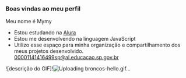 ### Boas vindas ao meu perfil

Meu nome é Mymy

- Estou estudando na [Alura](https://www.alura.com.br)
- Estou me desenvolvendo na linguagem JavaScript
- Utilizo esse espaço para minha organização e compartilhamento dos meus projetos desenvolvido.
00001141416499sp@al.educacao.sp.gov.br

![descrição do GIF]!![Uploading broncos-hello.gif…](https://tenor.com/pt-BR/view/broncos-hello-kitty-love-gif-19466274)
